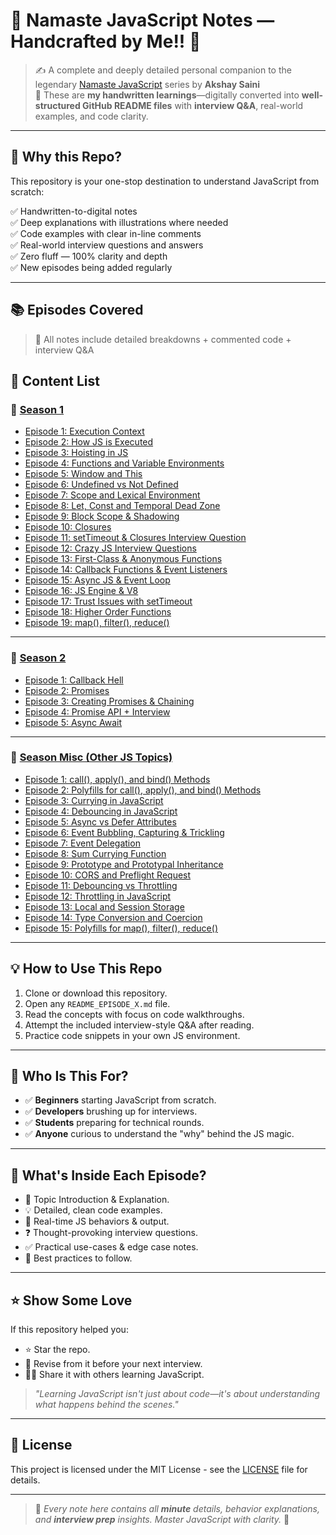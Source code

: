 # 📒 Namaste JavaScript Notes — Handcrafted by Me!! 🚀

> ✍️ A complete and deeply detailed personal companion to the legendary [Namaste JavaScript](https://www.youtube.com/watch?v=pN6jk0uUrD8&list=PLlasXeu85E9cQ32gLCvAvr9vNaUccPVNP&index=1) series by **Akshay Saini**  
> 🧠 These are **my handwritten learnings**—digitally converted into **well-structured GitHub README files** with **interview Q&A**, real-world examples, and code clarity.

---

## 🌟 Why this Repo?

This repository is your one-stop destination to understand JavaScript from scratch:

✅ Handwritten-to-digital notes  
✅ Deep explanations with illustrations where needed  
✅ Code examples with clear in-line comments  
✅ Real-world interview questions and answers  
✅ Zero fluff — 100% clarity and depth  
✅ New episodes being added regularly

---

## 📚 Episodes Covered

> 🔎 All notes include detailed breakdowns + commented code + interview Q&A

## 📝 Content List

### 📌 <ins>Season 1</ins>

- [Episode 1: Execution Context](./season-1/EP_01_Execution_Context.md)
- [Episode 2: How JS is Executed](./season-1/EP_02_How_JS_Executed.md)
- [Episode 3: Hoisting in JS](./season-1/EP_03_Hoisting.md)
- [Episode 4: Functions and Variable Environments](./season-1/EP_04_Functions_and_Variables.md)
- [Episode 5: Window and This](./season-1/EP_05_Window_and_This.md)
- [Episode 6: Undefined vs Not Defined](./season-1/EP_06_Undefined_JS.md)
- [Episode 7: Scope and Lexical Environment](./season-1/EP_07_Scope_and_Lexical_Environment.md)
- [Episode 8: Let, Const and Temporal Dead Zone](./season-1/EP_08_Let_Const_Temporal_Dead_Zone.md)
- [Episode 9: Block Scope & Shadowing](./season-1/EP_09_Block_Scope_Shadowing.md)
- [Episode 10: Closures](./season-1/EP_10_Closures.md)
- [Episode 11: setTimeout & Closures Interview Question](./season-1/EP_11_SetTimeout_Closures_Interview.md)
- [Episode 12: Crazy JS Interview Questions](./season-1/EP_12_Crazy_JS_Interview_Closures.md)
- [Episode 13: First-Class & Anonymous Functions](./season-1/EP_13_First_Class_Functions_Anonymous.md)
- [Episode 14: Callback Functions & Event Listeners](./season-1/EP_14_Callback_Functions_Event_Listeners.md)
- [Episode 15: Async JS & Event Loop](./season-1/EP_15_Async_JS_Event_Loop.md)
- [Episode 16: JS Engine & V8](./season-1/EP_16_JS_Engine_V8.md)
- [Episode 17: Trust Issues with setTimeout](./season-1/EP_17_Trust_Issues_setTimeout.md)
- [Episode 18: Higher Order Functions](./season-1/EP_18_Higher_Order_Functions.md)
- [Episode 19: map(), filter(), reduce()](./season-1/EP_19_Map_Filter_Reduce.md)

---

### 📌 <ins>Season 2</ins>

- [Episode 1: Callback Hell](./season-2/EP_01_Callback_Hell.md)
- [Episode 2: Promises](./season-2/EP_02_Promises.md)
- [Episode 3: Creating Promises & Chaining](./season-2/EP_03_Creating_Promise_Chaining.md)
- [Episode 4: Promise API + Interview](./season-2/EP_04_Promise_API_Interview.md)
- [Episode 5: Async Await](./season-2/EP_05_Async_Await.md)

---

### 📌 <ins>Season Misc (Other JS Topics)</ins>

- [Episode 1: call(), apply(), and bind() Methods](./season-misc/01_Call_Apply_Bind_Method.md)
- [Episode 2: Polyfills for call(), apply(), and bind() Methods](./season-misc/02_Polyfill_for_Bind_Method.md)
- [Episode 3: Currying in JavaScript](./season-misc/03_Currying_in_Javascript.md)
- [Episode 4: Debouncing in JavaScript](./season-misc/04_Debouncing_in_Javascript.md)
- [Episode 5: Async vs Defer Attributes](./season-misc/05_Async_vs_Defer_Attributes.md)
- [Episode 6: Event Bubbling, Capturing & Trickling](./season-misc/06_Event_Bubbling_Capturing_Trickling.md)
- [Episode 7: Event Delegation](./season-misc/07_Event_Delegation.md)
- [Episode 8: Sum Currying Function](./season-misc/08_Sum_Currying_Function.md)
- [Episode 9: Prototype and Prototypal Inheritance](./season-misc/09_Prototype_and_Prototypal_Inheritance.md)
- [Episode 10: CORS and Preflight Request](./season-misc/10_CORS_and_Preflight_Request.md)
- [Episode 11: Debouncing vs Throttling](./season-misc/11_Debouncing_vs_Throttling.md)
- [Episode 12: Throttling in JavaScript](./season-misc/12_Throttling_in_Javascript.md)
- [Episode 13: Local and Session Storage](./season-misc/13_Local_and_Session_Storage.md)
- [Episode 14: Type Conversion and Coercion](./season-misc/14_type_conversion_and_Coercion.md)
- [Episode 15: Polyfills for map(), filter(), reduce()](./season-misc/15_Polyfill_Map_Filter_Reduce.md)

---

## 💡 How to Use This Repo

1. Clone or download this repository.
2. Open any `README_EPISODE_X.md` file.
3. Read the concepts with focus on code walkthroughs.
4. Attempt the included interview-style Q&A after reading.
5. Practice code snippets in your own JS environment.

---

## 🧠 Who Is This For?

- ✅ **Beginners** starting JavaScript from scratch.
- ✅ **Developers** brushing up for interviews.
- ✅ **Students** preparing for technical rounds.  
- ✅ **Anyone** curious to understand the "why" behind the JS magic.

---

## 📌 What's Inside Each Episode?

- 📘 Topic Introduction & Explanation.  
- 💡 Detailed, clean code examples.  
- 🧪 Real-time JS behaviors & output.  
- ❓ Thought-provoking interview questions.  
- ✅ Practical use-cases & edge case notes.  
- 🧼 Best practices to follow.

---

## ⭐️ Show Some Love

If this repository helped you:

- ⭐ Star the repo.  
- 🧠 Revise from it before your next interview.  
- 🧑‍💻 Share it with others learning JavaScript.

> _"Learning JavaScript isn't just about code—it's about understanding what happens behind the scenes."_  

---

## 📄 License

This project is licensed under the MIT License - see the [LICENSE](LICENSE) file for details.

---

> 📌 _Every note here contains all **minute** details, behavior explanations, and **interview prep** insights. Master JavaScript with clarity._ 💯
